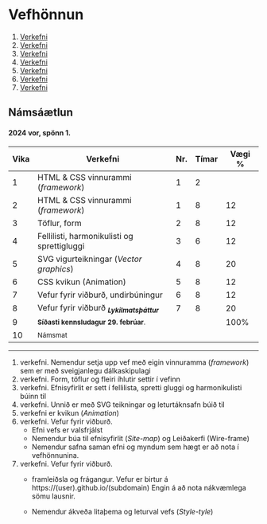 # Vefhönnun

1. [Verkefni](Verkefni-1/)
2. [Verkefni](Verkefni-2/)
3. [Verkefni](Verkefni-3/)
4. [Verkefni](Verkefni-4/)
5. [Verkefni](Verkefni-5/)
6. [Verkefni](Verkefni-6/)
7. [Verkefni](Verkefni-7/)


## Námsáætlun

#### 2024 vor, spönn 1. 

| Vika  | Verkefni  | Nr. | Tímar | Vægi % |
|---|---|---|---|---|
| 1  | HTML & CSS vinnurammi (_framework_)   | 1  | 2 |  |
| 2  | HTML & CSS vinnurammi (_framework_)  | 1  | 8 | 12 |
| 3  | Töflur, form  | 2 | 8  | 12 |
| 4  | Fellilisti, harmonikulisti og sprettigluggi | 3  | 6 | 12 |
| 5  | SVG vigurteikningar (_Vector graphics_) | 4  | 8  | 20 |
| 6  | CSS kvikun (Animation) | 5  | 8 | 12 |
| 7  | Vefur fyrir viðburð, undirbúningur | 6  | 8 | 12  |
| 8  | Vefur fyrir viðburð <sub> **_Lykilmatsþáttur_** </sub> | 7 | 8 | 20 |
| 9  | <sub>**Síðasti  kennsludagur 29. febrúar**.  |  |  | 100%  |
| 10  | <sub>Námsmat</sub> |  |  |  |


---


 
1. verkefni.  Nemendur setja upp vef með eigin vinnuramma (_framework_) sem er með sveigjanlegu dálkaskipulagi
1. verkefni. Form, töflur og fleiri íhlutir settir í vefinn
1. verkefni. Efnisyfirlit er sett í fellilista, spretti gluggi og harmonikulisti búinn til 
1. verkefni. Unnið er með SVG teikningar og leturtáknsafn búið til 
1. verkefni er kvikun (_Animation_) 
1. verkefni. Vefur fyrir viðburð. 
   * Efni vefs er valsfrjálst
   * Nemendur búa til efnisyfirlit (_Site-map_) og Leiðakerfi (Wire-frame)
   * Nemendur safna saman efni og myndum sem hægt er að nota í vefhönnunina.
1. verkefni. Vefur fyrir viðburð. 
   * framleiðsla og frágangur. Vefur er birtur á https://(user).github.io/(subdomain) 
 Engin á að nota nákvæmlega sömu lausnir. 
   
   * Nemendur ákveða litaþema og leturval vefs (_Style-tyle_)
